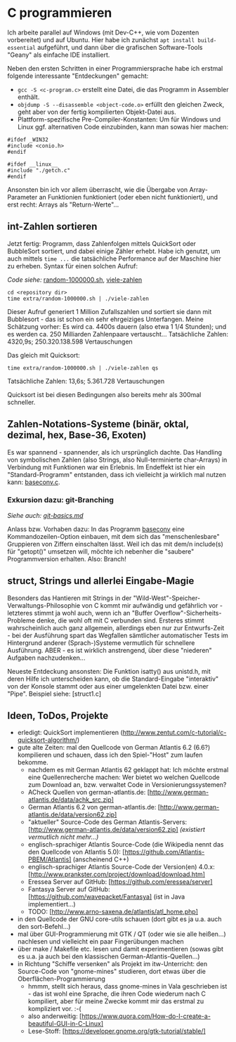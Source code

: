 # C programmieren

Ich arbeite parallel auf Windows (mit Dev-C++, wie vom Dozenten vorbereitet) und auf Ubuntu. Hier habe ich zunächst `apt install build-essential` aufgeführt, und dann über die grafischen Software-Tools "Geany" als einfache IDE installiert.

Neben den ersten Schritten in einer Programmiersprache habe ich erstmal folgende interessante "Entdeckungen" gemacht:
* `gcc -S <c-program.c>` erstellt eine Datei, die das Programm in Assembler enthält.
* `objdump -S --disassemble <object-code.o>` erfüllt den gleichen Zweck, geht aber von der fertig kompilierten Objekt-Datei aus.
* Plattform-spezifische Pre-Compiler-Konstanten: Um für Windows und Linux ggf. alternativen Code einzubinden, kann man sowas hier machen:
```
#ifdef _WIN32
#include <conio.h>
#endif

#ifdef __linux__
#include "./getch.c"
#endif
```

Ansonsten bin ich vor allem überrascht, wie die Übergabe von Array-Parameter an Funktionien funktioniert (oder eben nicht funktioniert), und erst recht: Arrays als "Return-Werte"...

## int-Zahlen sortieren

Jetzt fertig: Programm, dass Zahlenfolgen mittels QuickSort oder BubbleSort sortiert, und dabei einige Zähler erhebt. Habe ich genutzt, um auch mittels `time ...` die tatsächliche Performance auf der Maschine hier zu erheben.
Syntax für einen solchen Aufruf:

*Code siehe:* [random-1000000.sh](extra/random-1000000.sh), [viele-zahlen](viele-zahlen.c)

```
cd <repository dir>
time extra/random-1000000.sh | ./viele-zahlen
```
Dieser Aufruf generiert 1 Million Zufallszahlen und sortiert sie dann mit Bubblesort - das ist schon ein sehr ehrgeiziges Unterfangen. Meine Schätzung vorher: Es wird ca. 4400s dauern (also etwa 1 1/4 Stunden); und es werden ca. 250 Milliarden Zahlenpaare vertauscht...
Tatsächliche Zahlen:
4320,9s; 250.320.138.598 Vertauschungen

Das gleich mit Quicksort:
```
time extra/random-1000000.sh | ./viele-zahlen qs
```
Tatsächliche Zahlen:
13,6s; 5.361.728 Vertauschungen

Quicksort ist bei diesen Bedingungen also bereits mehr als 300mal schneller.

## Zahlen-Notations-Systeme (binär, oktal, dezimal, hex, Base-36, Exoten)

Es war spannend - spannender, als ich ursprünglich dachte. Das Handling von symbolischen Zahlen (also Strings, also Null-terminierte char-Arrays) in Verbindung mit Funktionen war ein Erlebnis. Im Endeffekt ist hier ein "Standard-Programm" entstanden, dass ich vielleicht ja wirklich mal nutzen kann: [baseconv.c](baseconv.c).

### Exkursion dazu: git-Branching
_Siehe auch: [git-basics.md](git-basics.md)_

Anlass bzw. Vorhaben dazu: In das Programm [baseconv](baseconv.c) eine Kommandozeilen-Option einbauen, mit dem sich das "menschenlesbare" Gruppieren von Ziffern einschalten lässt. Weil ich das mit dem/n include(s) für "getopt()" umsetzen will, möchte ich nebenher die "saubere" Programmversion erhalten. Also: Branch!

## struct, Strings und allerlei Eingabe-Magie
Besonders das Hantieren mit Strings in der 
"Wild-West"-Speicher-Verwaltungs-Philosophie von C kommt mir aufwändig und 
gefährlich vor - letzteres stimmt ja wohl auch, wenn ich an 
"Buffer Overflow"-Sicherheits-Probleme denke, die wohl oft mit C verbunden 
sind. Ersteres stimmt wahrscheinlich auch ganz allgemein, allerdings eben 
nur zur Entwurfs-Zeit - bei der Ausführung spart das Wegfallen sämtlicher 
automatischer Tests im Hintergrund anderer (Sprach-)Systeme vermutlich für
schnellere Ausführung. ABER - es ist wirklich anstrengend, über diese 
"niederen" Aufgaben nachzudenken...

Neueste Entdeckung ansonsten: Die Funktion isatty() aus unistd.h, mit deren
Hilfe ich unterscheiden kann, ob die Standard-Eingabe "interaktiv" von der
Konsole stammt oder aus einer umgelenkten Datei bzw. einer "Pipe". Beispiel 
siehe: [struct1.c]

## Ideen, ToDos, Projekte
* erledigt: QuickSort implementieren (http://www.zentut.com/c-tutorial/c-quicksort-algorithm/)
* gute alte Zeiten: mal den Quellcode von German Atlantis 6.2 (6.6?) kompilieren und schauen, dass ich den Spiel-"Host" zum laufen bekomme.
  * nachdem es mit German Atlantis 62 geklappt hat: Ich möchte erstmal eine Quellenrecherche machen: Wer bietet wo welchen Quellcode zum Download an, bzw. verwaltet Code in Versionierungssystemen?
  * ACheck Quellen von german-atlantis.de: [http://www.german-atlantis.de/data/achk_src.zip]
  * German Atlantis 6.2 von german-atlantis.de: [http://www.german-atlantis.de/data/version62.zip]
  * "aktueller" Source-Code des German Atlantis-Servers: [http://www.german-atlantis.de/data/version62.zip] _(existiert vermutlich nicht mehr...)_
  * englisch-sprachiger Atlantis Source-Code (die Wikipedia nennt das den Quellcode von Atlantis 5.0): [https://github.com/Atlantis-PBEM/Atlantis] (anscheinend C++)
  * englisch-sprachiger Atlantis Source-Code der Version(en) 4.0.x: [http://www.prankster.com/project/download/download.htm]
  * Eressea Server auf GitHub: [https://github.com/eressea/server]
  * Fantasya Server auf GitHub: [https://github.com/wavepacket/Fantasya] (ist in Java implementiert...)
  * TODO: [http://www.arno-saxena.de/atlantis/atl_home.php]
* in den Quellcode der GNU core-utils schauen (dort gibt es ja u.a. auch den sort-Befehl...)
* mal über GUI-Programmierung mit GTK / QT (oder wie sie alle heißen...) nachlesen und vielleicht ein paar Fingerübungen machen
* über make / Makefile etc. lesen und damit experimentieren (sowas gibt es u.a. ja auch bei den klassischen German-Atlantis-Quellen...)
* in Richtung "Schiffe versenken" als Projekt im itw-Unterricht: den Source-Code von "gnome-mines" studieren, dort etwas über die Oberflächen-Programmierung
  * hmmm, stellt sich heraus, dass gnome-mines in Vala geschrieben ist - das ist wohl eine Sprache, die ihren Code wiederum nach C kompiliert, aber für meine Zwecke kommt mir das erstmal zu kompliziert vor. :-(
  * also anderweitig: [https://www.quora.com/How-do-I-create-a-beautiful-GUI-in-C-Linux]
  * Lese-Stoff: [https://developer.gnome.org/gtk-tutorial/stable/]
